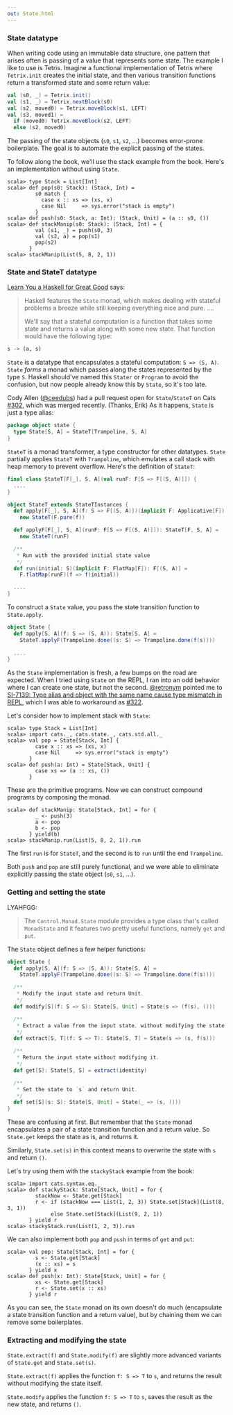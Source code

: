 ```yaml
---
out: State.html
---
```


  [@ceedubs]: https://github.com/ceedubs
  [302]: https://github.com/non/cats/pull/302
  [@retronym]: https://twitter.com/retronym
  [SI-7139]: https://issues.scala-lang.org/browse/SI-7139
  [322]: https://github.com/non/cats/pull/322
  [fafmm]: http://learnyouahaskell.com/for-a-few-monads-more

### State datatype

When writing code using an immutable data structure,
one pattern that arises often is passing of a value that represents some state.
The example I like to use is Tetris. Imagine a functional implementation of Tetris
where `Tetrix.init` creates the initial state, and then various
transition functions return a transformed state and some return value:

```scala
val (s0, _) = Tetrix.init()
val (s1, _) = Tetrix.nextBlock(s0)
val (s2, moved0) = Tetrix.moveBlock(s1, LEFT)
val (s3, moved1) =
  if (moved0) Tetrix.moveBlock(s2, LEFT)
  else (s2, moved0)
```

The passing of the state objects (`s0`, `s1`, `s2`, ...) becomes error-prone boilerplate.
The goal is to automate the explicit passing of the states.

To follow along the book, we'll use the stack example from the book.
Here's an implementation without using `State`.

```console:new
scala> type Stack = List[Int]
scala> def pop(s0: Stack): (Stack, Int) =
         s0 match {
           case x :: xs => (xs, x)
           case Nil     => sys.error("stack is empty")
         }
scala> def push(s0: Stack, a: Int): (Stack, Unit) = (a :: s0, ())
scala> def stackManip(s0: Stack): (Stack, Int) = {
         val (s1, _) = push(s0, 3)
         val (s2, a) = pop(s1)
         pop(s2)
       }
scala> stackManip(List(5, 8, 2, 1))
```

### State and StateT datatype

[Learn You a Haskell for Great Good][fafmm] says:

> Haskell features the `State` monad, which makes dealing with stateful problems a breeze while still keeping everything nice and pure. ....
>
>  We'll say that a stateful computation is a function that takes some state and returns a value along with some new state. That function would have the following type:

```haskell
s -> (a, s)
```

`State` is a datatype that encapsulates a stateful computation: `S => (S, A)`.
`State` *forms* a monad which passes along the states represented by the type `S`.
Haskell should've named this `Stater` or `Program` to avoid the confusion,
but now people already know this by `State`, so it's too late.

Cody Allen ([@ceedubs][@ceedubs]) had a pull request open for `State`/`StateT` on
Cats [#302][302], which was merged recently. (Thanks, Erik)
As it happens, `State` is just a type alias:

```scala
package object state {
  type State[S, A] = StateT[Trampoline, S, A]
}
```

`StateT` is a monad transformer, a type constructor for other datatypes.
`State` partially applies `StateT` with `Trampoline`,
which emulates a call stack with heap memory to prevent overflow.
Here's the definition of `StateT`:

```scala
final class StateT[F[_], S, A](val runF: F[S => F[(S, A)]]) {
  ....
}

object StateT extends StateTInstances {
  def apply[F[_], S, A](f: S => F[(S, A)])(implicit F: Applicative[F]): StateT[F, S, A] =
    new StateT(F.pure(f))

  def applyF[F[_], S, A](runF: F[S => F[(S, A)]]): StateT[F, S, A] =
    new StateT(runF)

  /**
   * Run with the provided initial state value
   */
  def run(initial: S)(implicit F: FlatMap[F]): F[(S, A)] =
    F.flatMap(runF)(f => f(initial))

  ....
}


```

To construct a `State` value, you pass the state transition function to `State.apply`.

```scala
object State {
  def apply[S, A](f: S => (S, A)): State[S, A] =
    StateT.applyF(Trampoline.done((s: S) => Trampoline.done(f(s))))
  
  ....
}
```

As the `State` implementation is fresh, a few bumps on the road are expected.
When I tried using `State` on the REPL, I ran into an odd behavior where I can create
one state, but not the second. [@retronym][@retronym] pointed me to
[SI-7139: Type alias and object with the same name cause type mismatch in REPL][SI-7139], which I was able to workaround as [#322][322].

Let's consider how to implement stack with `State`:

```console:new
scala> type Stack = List[Int]
scala> import cats._, cats.state._, cats.std.all._
scala> val pop = State[Stack, Int] {
         case x :: xs => (xs, x)
         case Nil     => sys.error("stack is empty")
       }
scala> def push(a: Int) = State[Stack, Unit] {
         case xs => (a :: xs, ())
       }
```

These are the primitive programs. Now we can construct
compound programs by composing the monad.

```console
scala> def stackManip: State[Stack, Int] = for {
         _ <- push(3)
         a <- pop
         b <- pop
       } yield(b)
scala> stackManip.run(List(5, 8, 2, 1)).run
```

The first `run` is for `StateT`, and the second is to `run` until the end `Trampoline`.

Both `push` and `pop` are still purely functional, and we 
were able to eliminate explicitly passing the state object (`s0`, `s1`, ...).

### Getting and setting the state

LYAHFGG:

> The `Control.Monad.State` module provides a type class that's called `MonadState` and it features two pretty useful functions, namely `get` and `put`.

The `State` object defines a few helper functions:

```scala
object State {
  def apply[S, A](f: S => (S, A)): State[S, A] =
    StateT.applyF(Trampoline.done((s: S) => Trampoline.done(f(s))))

  /**
   * Modify the input state and return Unit.
   */
  def modify[S](f: S => S): State[S, Unit] = State(s => (f(s), ()))

  /**
   * Extract a value from the input state, without modifying the state.
   */
  def extract[S, T](f: S => T): State[S, T] = State(s => (s, f(s)))

  /**
   * Return the input state without modifying it.
   */
  def get[S]: State[S, S] = extract(identity)

  /**
   * Set the state to `s` and return Unit.
   */
  def set[S](s: S): State[S, Unit] = State(_ => (s, ()))
}
```

These are confusing at first. But remember that the `State` monad encapsulates
a pair of a state transition function and a return value.
So `State.get` keeps the state as is, and returns it.

Similarly, `State.set(s)` in this context means to overwrite the state with `s` and return `()`.

Let's try using them with the `stackyStack` example from the book:

```console
scala> import cats.syntax.eq._
scala> def stackyStack: State[Stack, Unit] = for {
         stackNow <- State.get[Stack]
         r <- if (stackNow === List(1, 2, 3)) State.set[Stack](List(8, 3, 1))
              else State.set[Stack](List(9, 2, 1))
       } yield r
scala> stackyStack.run(List(1, 2, 3)).run
```

We can also implement both `pop` and `push` in terms of `get` and `put`:

```console
scala> val pop: State[Stack, Int] = for {
         s <- State.get[Stack]
         (x :: xs) = s
       } yield x
scala> def push(x: Int): State[Stack, Unit] = for {
         xs <- State.get[Stack]
         r <- State.set(x :: xs)
       } yield r
```

As you can see, the `State` monad on its own doesn't do much
(encapsulate a state transition function and a return value),
but by chaining them we can remove some boilerplates.

### Extracting and modifying the state

`State.extract(f)` and `State.modify(f)` are slightly more 
advanced variants of `State.get` and `State.set(s)`.

`State.extract(f)` applies the function `f: S => T` to `s`,
and returns the result without modifying the state itself.

`State.modify` applies the function `f: S => T` to `s`,
saves the result as the new state, and returns `()`.
